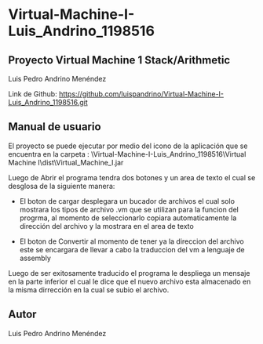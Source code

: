 # Virtual-Machine-I-Luis_Andrino_1198516

Proyecto Virtual Machine  1  Stack/Arithmetic
---
Luis Pedro Andrino Menéndez

Link de Github:
https://github.com/luispandrino/Virtual-Machine-I-Luis_Andrino_1198516.git

Manual de usuario 
---
El proyecto se puede ejecutar por medio del icono de la aplicación que se encuentra en la 
carpeta :
 \Virtual-Machine-I-Luis_Andrino_1198516\Virtual Machine I\dist\Virtual_Machine_I.jar

Luego de Abrir el programa tendra dos botones y un area de texto el cual se desglosa de la siguiente manera:

 - El boton de cargar desplegara un bucador de archivos el cual solo mostrara los tipos de archivo 
.vm que se utilizan para la funcion del progrma, al momento de seleccionarlo copiara automaticamente
la dirección del archivo y la mostrara en el area de texto



- El boton de Convertir al momento de tener ya la direccion del archivo este se encargara de llevar a cabo 
la traduccion del vm a lenguaje de assembly

Luego de ser exitosamente traducido el programa le despliega un mensaje en la parte inferior el cual le dice que 
el nuevo archivo esta almacenado en la misma dirrección en la cual se subio el archivo.
## Autor

Luis Pedro Andrino Menéndez
